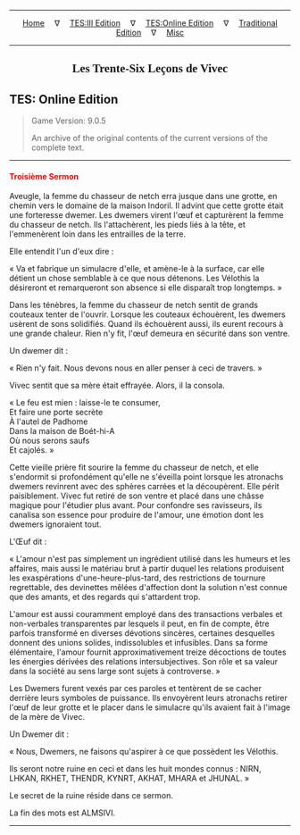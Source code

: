 
---

<!-- Jekyll Page Links -->

<center>
<a href="../../../../index.html">Home</a>
&emsp;&nabla;&emsp;
<a href="../../../index-tes3.html">TES:III Edition</a>
&emsp;&nabla;&emsp;
<a href="../../../index-teso.html">TES:Online Edition</a>
&emsp;&nabla;&emsp;
<a href="../../../index-traditional.html">Traditional Edition</a>
&emsp;&nabla;&emsp;
<a href="../../../index-misc.html">Misc</a>
</center>

<!-- Markdown Body Below: -->

---

<center>
<h2><span style="font-family:Georgia">Les Trente-Six Leçons de Vivec</span></h2>
</center>

## TES: Online Edition

> Game Version: 9.0.5
>
> An archive of the original contents of the current versions of the complete text.

---

#### <span style="color:red">Troisième Sermon</span>

Aveugle, la femme du chasseur de netch erra jusque dans une grotte, en chemin vers le domaine de la maison Indoril. Il advint que cette grotte était une forteresse dwemer. Les dwemers virent l'œuf et capturèrent la femme du chasseur de netch. Ils l'attachèrent, les pieds liés à la tête, et l'emmenèrent loin dans les entrailles de la terre.

Elle entendit l'un d'eux dire :

« Va et fabrique un simulacre d'elle, et amène-le à la surface, car elle détient un chose semblable à ce que nous détenons. Les Vélothis la désireront et remarqueront son absence si elle disparaît trop longtemps. »

Dans les ténèbres, la femme du chasseur de netch sentit de grands couteaux tenter de l'ouvrir. Lorsque les couteaux échouèrent, les dwemers usèrent de sons solidifiés. Quand ils échouèrent aussi, ils eurent recours à une grande chaleur. Rien n'y fit, l'œuf demeura en sécurité dans son ventre.

Un dwemer dit :

« Rien n'y fait. Nous devons nous en aller penser à ceci de travers. »

Vivec sentit que sa mère était effrayée. Alors, il la consola.

« Le feu est mien : laisse-le te consumer,\
Et faire une porte secrète\
À l'autel de Padhome\
Dans la maison de Boét-hi-A\
Où nous serons saufs\
Et cajolés. »

Cette vieille prière fit sourire la femme du chasseur de netch, et elle s'endormit si profondément qu'elle ne s'éveilla point lorsque les atronachs dwemers revinrent avec des sphères carrées et la découpèrent. Elle périt paisiblement. Vivec fut retiré de son ventre et placé dans une châsse magique pour l'étudier plus avant. Pour confondre ses ravisseurs, ils canalisa son essence pour produire de l'amour, une émotion dont les dwemers ignoraient tout.

L'Œuf dit :

« L'amour n'est pas simplement un ingrédient utilisé dans les humeurs et les affaires, mais aussi le matériau brut à partir duquel les relations produisent les exaspérations d'une-heure-plus-tard, des restrictions de tournure regrettable, des devinettes mêlées d'affection dont la solution n'est connue que des amants, et des regards qui s'attardent trop.

L'amour est aussi couramment employé dans des transactions verbales et non-verbales transparentes par lesquels il peut, en fin de compte, être parfois transformé en diverses dévotions sincères, certaines desquelles donnent des unions solides, indissolubles et infusibles. Dans sa forme élémentaire, l'amour fournit approximativement treize décoctions de toutes les énergies dérivées des relations intersubjectives. Son rôle et sa valeur dans la société au sens large sont sujets à controverse. »

Les Dwemers furent vexés par ces paroles et tentèrent de se cacher derrière leurs symboles de puissance. Ils envoyèrent leurs atronachs retirer l'œuf de leur grotte et le placer dans le simulacre qu'ils avaient fait à l'image de la mère de Vivec.

Un Dwemer dit :

« Nous, Dwemers, ne faisons qu'aspirer à ce que possèdent les Vélothis.

Ils seront notre ruine en ceci et dans les huit mondes connus : NIRN, LHKAN, RKHET, THENDR, KYNRT, AKHAT, MHARA et JHUNAL. »

Le secret de la ruine réside dans ce sermon.

La fin des mots est ALMSIVI.

---
